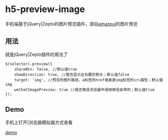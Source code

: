 # h5-preview-image

手机端基于jQuery|Zepto的图片预览插件，源自[amazeui](https://github.com/amazeui/amazeui/blob/master/js/ui.pureview.js)的图片预览

## 用法
就是jQuery|Zepto插件的用法了

	$(selector).preview({
		shareBtn: false, //默认值true
        showDirection: true, //是否显示左右翻页箭头；默认值false
        target: 'img', //预览的图片路径，a标签的href或者是img标签的src属性；默认值img
        weChatImagePreview: true //是否微信浏览器中调用微信自带的；默认值true
	});

## Demo
手机上打开|浏览器模拟器方式查看

[demo](http://115.28.223.2:9999/h5-preview-image "demo")
